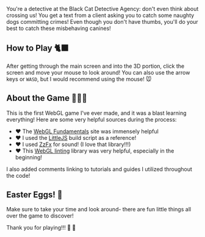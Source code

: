 You're a detective at the Black Cat Detective Agency: don't even think about crossing us! You get a text from a client asking you to catch some naughty dogs committing crimes! Even though you don't have thumbs, you'll do your best to catch these misbehaving canines! 

## How to Play 🐈‍⬛
After getting through the main screen and into the 3D portion, click the screen and move your mouse to look around!  You can also use the arrow keys or `WASD`, but I would recommend using the mouse! 🐭

## About the Game 🕵🏻‍♂️
This is the first WebGL game I've ever made, and it was a blast learning everything! Here are some very helpful sources during the process:

- ❤️ The [WebGL Fundamentals](https://webglfundamentals.org/) site was immensely helpful
- ❤️ I used the [LittleJS](https://github.com/KilledByAPixel/LittleJS/tree/js13k) build script as a reference!
- ❤️ I used [ZzFx](https://github.com/KilledByAPixel/ZzFX) for sound! (I love that library!!!)
- ❤️ This [WebGL linting](https://github.com/greggman/webgl-lint) library was very helpful, especially in the beginning!

I also added comments linking to tutorials and guides I utilized throughout the code!

## Easter Eggs! 🍳
Make sure to take your time and look around- there are fun little things all over the game to discover!

Thank you for playing!!! 📸 🥰